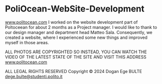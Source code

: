 # PoliOcean-WebSite-Development
www.politocean.com
I worked on the website development part of Poltoceean for about 2 months as a Project manager. I would like to thank to our design manager and department head Matteo Sala. Consequently, we created a website, where I experienced some new things and improved myself in those areas.

ALL PHOTOS ARE COPYRIGHTED SO INSTEAD, YOU CAN WATCH THE VIDEO OF THE LATEST STATE OF THE SITE AND VISIT THIS ADDRESS www.politocean.com

ALL LEGAL RIGHTS RESERVED Copyright © 2024 Dogan Ege BULTE <dege.bulte@studenti.polito.it>
